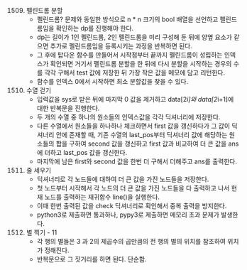 1509. 펠린드롬 분할
      - 펠린드롬? 문제와 동일한 방식으로 n * n 크기의 bool 배열을 선언하고 펠린드롬임을 확인하는 dp를 진행해야 한다.
      - dp는 길이가 1인 펠린드롬, 2인 펠린드롬을 미리 구성해 둔 뒤에 양옆 요소가 같으면 추가로 펠린드롬임을 등록시키는 과정을 반복하면 된다.
      - 그 후에 탑다운 함수를 만들어서 시작점부터 끝까지 펠린드롬이 성립하는 인덱스가 확인되면 거기서 펠린드롬 분할을 한 뒤에 다시 분할을 시작하는 경우의 수를 각각 구해서 test 값에 저장한 뒤 가장 작은 값을 메모에 담고 리턴한다.
      - 함수를 인덱스 0에서 시작하면 최소 분할값을 찾을 수 있다.
4929. 수열 걷기
      - 입력값을 sys로 받은 뒤에 마지막 0 값을 제거하고 data[2*i]와 data[2*i+1]에 대한 반복문을 진행한다.
      - 두 개의 수열 중 하나의 원소들의 인덱스값을 각각 딕셔너리에 저장한다.
      - 다른 수열에서 원소들을 하나하나 체크하면서 first 값을 갱신하다가 그 값이 딕셔너리 안에 존재할 때, 기존 수열의 last_pos부터 딕셔너리 값에 해당하는 원소들의 합을 구하여 second 값을 갱신하고 first 값과 비교하여 더 큰 값을 ans에 더하고 last_pos 값을 갱신한다.
      - 마지막에 남은 first와 second 값을 한번 더 구해서 더해주고 ans를 출력한다.
2252. 줄 세우기
      - 딕셔너리로 각 노드들에 대하여 더 큰 값을 가진 노드들을 저장한다.
      - 첫 노드부터 시작해서 각 노드의 더 큰 값을 가진 노드들을 다 출력하고 나서 현재 노드를 출력하는 재귀함수 line()을 실행한다.
      - 이때 한번 출력된 값을 check 딕셔너리로 확인해서 중복 출력을 방지한다.
      - python3로 제출하면 통과하나, pypy3로 제출하면 메모리 초과 문제가 발생한다.
2448. 별 찍기 - 11
      - 각 행의 별들은 3 과 2의 제곱수의 곱만큼의 전 행의 별의 위치를 참조하여 위치가 정해진다.
      - 반복문으로 그 짓거리를 하면 된다. 단순함.

